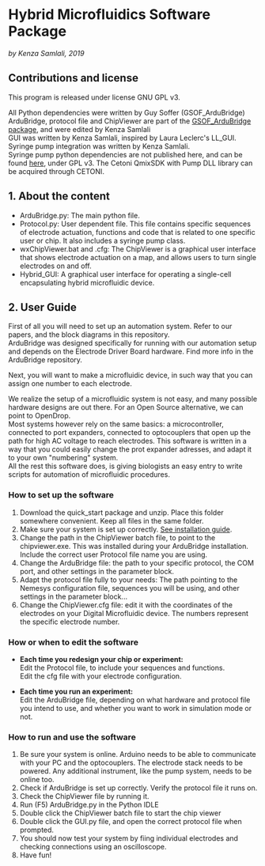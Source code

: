 # Hybrid Microfluidics Software Package

*by Kenza Samlali, 2019*

## Contributions and license
This program is released under license GNU GPL v3.

All Python dependencies were written by Guy Soffer (GSOF_ArduBridge) <br>
ArduBridge, protocol file and ChipViewer are part of the [GSOF_ArduBridge package](), and were edited by Kenza Samlali <br>
GUI was written by Kenza Samlali, inspired by Laura Leclerc's LL_GUI. <br>
Syringe pump integration was written by Kenza Samlali. <br>
Syringe pump python dependencies are not published here, and can be found [here](https://github.com/psyfood/pyqmix), under GPL v3. The Cetoni QmixSDK with Pump DLL library can be acquired through CETONI. <br>

## 1. About the content
* ArduBridge.py: The main python file. <br>
* Protocol.py: User dependent file. This file contains specific sequences of electrode actuation, functions and code that is related to one specific user or chip. It also includes a syringe pump class. <br>
* wxChipViewer.bat and .cfg: The ChipViewer is a graphical user interface that shows electrode actuation on a map, and allows users to turn single electrodes on and off.<br>
* Hybrid_GUI: A graphical user interface for operating a single-cell encapsulating hybrid microfluidic device. <br>  

## 2. User Guide

First of all you will need to set up an automation system. Refer to our papers, and the block diagrams in this repository.   
ArduBridge was designed specifically for running with our automation setup and depends on the Electrode Driver Board hardware. Find more info in the ArduBridge repository.

Next, you will want to make a microfluidic device, in such way that you can assign one number to each electrode.   

We realize the setup of a microfluidic system is not easy, and many possible hardware designs are out there. For an Open Source alternative, we can point to OpenDrop.   
Most systems however rely on the same basics: a microcontroller, connected to port expanders, connected to optocouplers that open up the path for high AC voltage to reach electrodes.
This software is written in a way that you could easily change the prot expander adresses, and adapt it to your own "numbering" system.   
All the rest this software does, is giving biologists an easy entry to write scripts for automation of microfluidic procedures.   

### How to set up the software
1. Download the quick_start package and unzip. Place this folder somewhere convenient. Keep all files in the same folder.
2. Make sure your system is set up correctly. [See installation guide](../install_guide.md).
2. Change the path in the ChipViewer batch file, to point to the chipviewer.exe. This was installed during your ArduBridge installation.   
   Include the correct user Protocol file name you are using.
3. Change the ArduBridge file: the path to your specific protocol, the COM port, and other settings in the parameter block.
4. Adapt the protocol file fully to your needs: The path pointing to the Nemesys configuration file, sequences you will be using, and other settings in the parameter block...
5. Change the ChipViewer.cfg file: edit it with the coordinates of the electrodes on your Digital Microfluidic device. The numbers represent the specific electrode number.

### How or when to edit the software
* **Each time you redesign your chip or experiment:**   
Edit the Protocol file, to include your sequences and functions.   
Edit the cfg file with your electrode configuration.   

* **Each time you run an experiment:**   
Edit the ArduBridge file, depending on what hardware and protocol file you intend to use, and whether you want to work in simulation mode or not.  

### How to run and use the software
1. Be sure your system is online. Arduino needs to be able to communicate with your PC and the optocouplers. The electrode stack needs to be powered. Any additional instrument, like the pump system, needs to be online too.
2. Check if ArduBridge is set up correctly. Verify the protocol file it runs on.
3. Check the ChipViewer file by running it.
3. Run (F5) ArduBridge.py in the Python IDLE
4. Double click the ChipViewer batch file to start the chip viewer
5. Double click the GUI.py file, and open the correct protocol file when prompted.
6. You should now test your system by fiing individual electrodes and checking connections using an oscilloscope.
7. Have fun!
